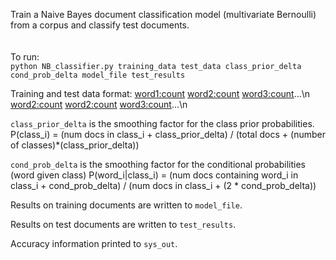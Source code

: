 Train a Naive Bayes document classification model (multivariate Bernoulli) from a corpus and classify test documents.  
\
\
To run:\
``python NB_classifier.py training_data test_data class_prior_delta cond_prob_delta model_file test_results``

Training and test data format: 
  <true class of doc1> <word1:count> <word2:count> <word3:count>...\n
  <true class of doc2> <word2:count> <word2:count> <word3:count>...\n

``class_prior_delta`` is the smoothing factor for the class prior probabilities.
  P(class_i) = (num docs in class_i + class_prior_delta) / (total docs + (number of classes)*(class_prior_delta))

``cond_prob_delta`` is the smoothing factor for the conditional probabilities (word given class)
  P(word_i|class_i) = (num docs containing word_i in class_i + cond_prob_delta) / (num docs in class_i + (2 * cond_prob_delta))

Results on training documents are written to ``model_file``.

Results on test documents are written to ``test_results``. 

Accuracy information printed to ``sys_out``.
